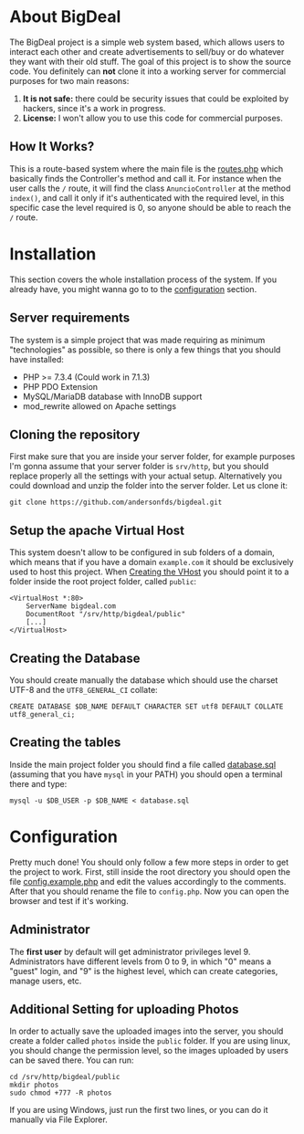 # About BigDeal
The BigDeal project is a simple web system based, which allows users to interact each other and create advertisements to sell/buy or do whatever they want with their old stuff. The goal of this project is to show the source code. You definitely can **not** clone it into a working server for commercial purposes for two main reasons:
1. **It is not safe:** there could be security issues that could be exploited by hackers, since it's a work in progress.
2. **License:** I won't allow you to use this code for commercial purposes.

## How It Works?
This is a route-based system where the main file is the [routes.php](https://github.com/andersonfds/bigdeal/blob/master/routes.php) which basically finds the Controller's method and call it. For instance when the user calls the `/` route, it will find the class `AnuncioController` at the method `index()`, and call it only if it's authenticated with the required level, in this specific case the level required is 0, so anyone should be able to reach the `/` route.

# Installation
This section covers the whole installation process of the system. If you already have, you might wanna go to to the [configuration](#configuration) section.

## Server requirements
The system is a simple project that was made requiring as minimum "technologies" as possible, so there is only a few things that you should have installed:
* PHP >= 7.3.4 (Could work in 7.1.3)
* PHP PDO Extension
* MySQL/MariaDB database with InnoDB support
* mod_rewrite allowed on Apache settings

## Cloning the repository
First make sure that you are inside your server folder, for example purposes I'm gonna assume that your server folder is `srv/http`, but you should replace properly all the settings with your actual setup. Alternatively you could download and unzip the folder into the server folder. Let us clone it:

    git clone https://github.com/andersonfds/bigdeal.git

## Setup the apache Virtual Host
This system doesn't allow to be configured in sub folders of a domain, which means that if you have a domain `example.com` it should be exclusively used to host this project. When [Creating the VHost](https://ultimatefosters.com/hosting/setup-a-virtual-host-in-windows-with-xampp-server/) you should point it to a folder inside the root project folder, called `public`:

    <VirtualHost *:80>
        ServerName bigdeal.com
        DocumentRoot "/srv/http/bigdeal/public"
        [...]
    </VirtualHost>

## Creating the Database
You should create manually the database which should use the charset UTF-8 and the `UTF8_GENERAL_CI` collate:

    CREATE DATABASE $DB_NAME DEFAULT CHARACTER SET utf8 DEFAULT COLLATE utf8_general_ci;

## Creating the tables
Inside the main project folder you should find a file called [database.sql](https://github.com/andersonfds/bigdeal/blob/master/database.sql) (assuming that you have `mysql` in your PATH) you should open a terminal there and type:

    mysql -u $DB_USER -p $DB_NAME < database.sql

# Configuration
Pretty much done! You should only follow a few more steps in order to get the project to work. First, still inside the root directory you should open the file [config.example.php](https://github.com/andersonfds/bigdeal/blob/master/config.example.php) and edit the values accordingly to the comments. After that you should rename the file to `config.php`. Now you can open the browser and test if it's working.

## Administrator
The **first user** by default will get administrator privileges level 9. Administrators have different levels from 0 to 9, in which "0" means a "guest" login, and "9" is the highest level, which can create categories, manage users, etc.

## Additional Setting for uploading Photos
In order to actually save the uploaded images into the server, you should create a folder called `photos` inside the `public` folder. If you are using linux, you should change the permission level, so the images uploaded by users can be saved there. You can run:

    cd /srv/http/bigdeal/public
    mkdir photos
    sudo chmod +777 -R photos

If you are using Windows, just run the first two lines, or you can do it manually via File Explorer.
